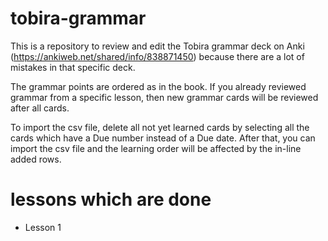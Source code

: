 # tobira-grammar
This is a repository to review and edit the Tobira grammar deck on Anki (https://ankiweb.net/shared/info/838871450) because there are a lot of mistakes in that specific deck.

The grammar points are ordered as in the book.
If you already reviewed grammar from a specific lesson, then new grammar cards will be reviewed after all cards.

To import the csv file, delete all not yet learned cards by selecting all the cards which have a Due number instead of a Due date.
After that, you can import the csv file and the learning order will be affected by the in-line added rows.

# lessons which are done
- Lesson 1